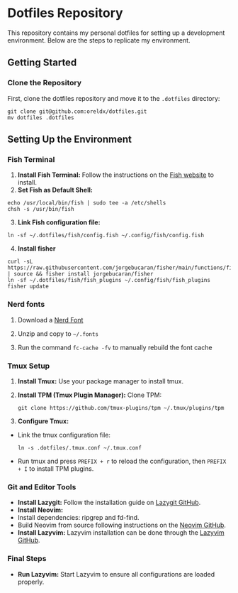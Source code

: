 # Dotfiles Repository

This repository contains my personal dotfiles for setting up a development environment. Below are the steps to replicate my environment.

## Getting Started

### Clone the Repository

First, clone the dotfiles repository and move it to the `.dotfiles` directory:

```
git clone git@github.com:oreldx/dotfiles.git
mv dotfiles .dotfiles
```

## Setting Up the Environment

### Fish Terminal

1. **Install Fish Terminal:** Follow the instructions on the [Fish website](https://fishshell.com) to install.
2. **Set Fish as Default Shell:**

```
echo /usr/local/bin/fish | sudo tee -a /etc/shells
chsh -s /usr/bin/fish
```

3. **Link Fish configuration file:**

```
ln -sf ~/.dotfiles/fish/config.fish ~/.config/fish/config.fish
```
4. **Install fisher**

```
curl -sL https://raw.githubusercontent.com/jorgebucaran/fisher/main/functions/fisher.fish | source && fisher install jorgebucaran/fisher
ln -sf ~/.dotfiles/fish/fish_plugins ~/.config/fish/fish_plugins
fisher update
```

### Nerd fonts

1. Download a [Nerd Font](https://www.nerdfonts.com/font-downloads)

2. Unzip and copy to `~/.fonts`

3. Run the command `fc-cache -fv` to manually rebuild the font cache

### Tmux Setup

1. **Install Tmux:** Use your package manager to install tmux.
2. **Install TPM (Tmux Plugin Manager):** Clone TPM:
    ```
    git clone https://github.com/tmux-plugins/tpm ~/.tmux/plugins/tpm
    ```

3. **Configure Tmux:**

- Link the tmux configuration file:
  ```
  ln -s .dotfiles/.tmux.conf ~/.tmux.conf
  ```
- Run tmux and press `PREFIX + r` to reload the configuration, then `PREFIX + I` to install TPM plugins.

### Git and Editor Tools

- **Install Lazygit:** Follow the installation guide on [Lazygit GitHub](https://github.com/jesseduffield/lazygit).
- **Install Neovim:**
- Install dependencies: ripgrep and fd-find.
- Build Neovim from source following instructions on the [Neovim GitHub](https://github.com/neovim/neovim).
- **Install Lazyvim:** Lazyvim installation can be done through the [Lazyvim GitHub](https://github.com/LazyVim/LazyVim).

### Final Steps

- **Run Lazyvim:** Start Lazyvim to ensure all configurations are loaded properly.
